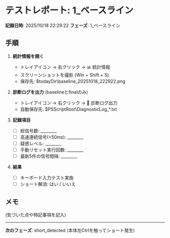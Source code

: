 # テストレポート: 1_ベースライン

**記録日時**: 2025/10/18 22:29:22
**フェーズ**: 1_ベースライン

## 手順

1. **統計情報を開く**
   - トレイアイコン → 右クリック → 📊 統計情報
   - スクリーンショットを撮影 (Win + Shift + S)
   - 保存先: $todayDir\baseline_20251018_222922.png

2. **診断ログを出力** (baselineとfinalのみ)
   - トレイアイコン → 右クリック → 💾 診断ログ出力
   - 自動保存先: $PSScriptRoot\DiagnosticLog_*.txt

3. **記録項目**
   - [ ] 総信号数: ________
   - [ ] 高速連続信号(<50ms): ________
   - [ ] 疑惑レベル: ________
   - [ ] 手動リセット実行回数: ________
   - [ ] 最新5件の信号間隔: ________

4. **結果**
   - [ ] キーボード入力テスト実施
   - [ ] ショート解消: はい / いいえ

## メモ

(気づいた点や特記事項を記入)

---

**次のフェーズ**: short_detected (本体左Ctrlを触ってショート発生)

